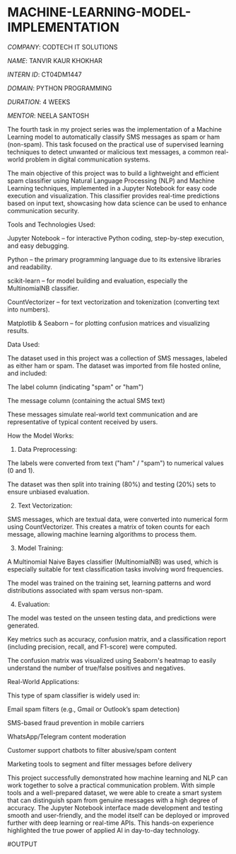 # MACHINE-LEARNING-MODEL-IMPLEMENTATION

*COMPANY*: CODTECH IT SOLUTIONS

*NAME*: TANVIR KAUR KHOKHAR

*INTERN ID*: CT04DM1447

*DOMAIN*: PYTHON PROGRAMMING

*DURATION*: 4 WEEKS

*MENTOR*: NEELA SANTOSH

The fourth task in my project series was the implementation of a Machine Learning model to automatically classify SMS messages as spam or ham (non-spam). This task focused on the practical use of supervised learning techniques to detect unwanted or malicious text messages, a common real-world problem in digital communication systems.

The main objective of this project was to build a lightweight and efficient spam classifier using Natural Language Processing (NLP) and Machine Learning techniques, implemented in a Jupyter Notebook for easy code execution and visualization. This classifier provides real-time predictions based on input text, showcasing how data science can be used to enhance communication security.

Tools and Technologies Used:

Jupyter Notebook – for interactive Python coding, step-by-step execution, and easy debugging.

Python – the primary programming language due to its extensive libraries and readability.

scikit-learn – for model building and evaluation, especially the MultinomialNB classifier.

CountVectorizer – for text vectorization and tokenization (converting text into numbers).

Matplotlib & Seaborn – for plotting confusion matrices and visualizing results.

Data Used:

The dataset used in this project was a collection of SMS messages, labeled as either ham or spam. The dataset was imported from file hosted online, and included: 

The label column (indicating "spam" or "ham")

The message column (containing the actual SMS text)

These messages simulate real-world text communication and are representative of typical content received by users.

How the Model Works:

1. Data Preprocessing:

The labels were converted from text ("ham" / "spam") to numerical values (0 and 1).

The dataset was then split into training (80%) and testing (20%) sets to ensure unbiased evaluation.

2. Text Vectorization:

SMS messages, which are textual data, were converted into numerical form using CountVectorizer. This creates a matrix of token counts for each message, allowing machine learning algorithms to process them.

3. Model Training:

A Multinomial Naive Bayes classifier (MultinomialNB) was used, which is especially suitable for text classification tasks involving word frequencies.

The model was trained on the training set, learning patterns and word distributions associated with spam versus non-spam.

4. Evaluation:

The model was tested on the unseen testing data, and predictions were generated.

Key metrics such as accuracy, confusion matrix, and a classification report (including precision, recall, and F1-score) were computed.

The confusion matrix was visualized using Seaborn's heatmap to easily understand the number of true/false positives and negatives.

Real-World Applications:

This type of spam classifier is widely used in:

Email spam filters (e.g., Gmail or Outlook’s spam detection)

SMS-based fraud prevention in mobile carriers

WhatsApp/Telegram content moderation

Customer support chatbots to filter abusive/spam content

Marketing tools to segment and filter messages before delivery

This project successfully demonstrated how machine learning and NLP can work together to solve a practical communication problem. With simple tools and a well-prepared dataset, we were able to create a smart system that can distinguish spam from genuine messages with a high degree of accuracy. The Jupyter Notebook interface made development and testing smooth and user-friendly, and the model itself can be deployed or improved further with deep learning or real-time APIs. This hands-on experience highlighted the true power of applied AI in day-to-day technology.

#OUTPUT

